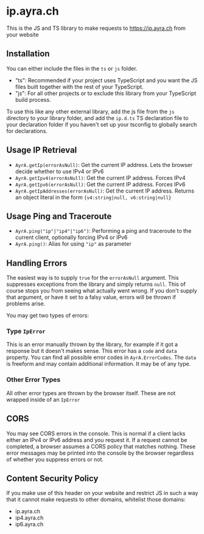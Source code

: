 # ip.ayra.ch

This is the JS and TS library to make requests to https://ip.ayra.ch from your website

## Installation

You can either include the files in the `ts` or `js` folder.
- "ts": Recommended if your project uses TypeScript and you want the JS files built together with the rest of your TypeScript.
- "js": For all other projects or to exclude this library from your TypeScript build process.

To use this like any other external library, add the js file from the `js` directory to your library folder,
and add the `ip.d.ts` TS declaration file to your declaration folder if you haven't set up your tsconfig to globally search for declarations.

## Usage IP Retrieval

- `AyrA.getIp(errorAsNull)`: Get the current IP address. Lets the browser decide whether to use IPv4 or IPv6
- `AyrA.getIpv4(errorAsNull)`: Get the current IP address. Forces IPv4
- `AyrA.getIpv6(errorAsNull)`: Get the current IP address. Forces IPv6
- `AyrA.getIpAddresses(errorAsNull)`: Get the current IP address. Returns an object literal in the form `{v4:string|null, v6:string|null}`

## Usage Ping and Traceroute

- `AyrA.ping("ip"|"ip4"|"ip6")`: Performing a ping and traceroute to the current client, optionally forcing IPv4 or IPv6
- `AyrA.ping()`: Alias for using `"ip"` as parameter

## Handling Errors

The easiest way is to supply `true` for the `errorAsNull` argument.
This suppresses exceptions from the library and simply returns `null`.
This of course stops you from seeing what actually went wrong.
If you don't supply that argument, or have it set to a falsy value, errors will be thrown if problems arise.

You may get two types of errors:

### Type `IpError`

This is an error manually thrown by the library, for example if it got a response but it doesn't makes sense.
This error has a `code` and `data` property.
You can find all possible error codes in `AyrA.ErrorCodes`.
The `data` is freeform and may contain additional information. It may be of any type.

### Other Error Types

All other error types are thrown by the browser itself. These are not wrapped inside of an `IpError`

## CORS

You may see CORS errors in the console. This is normal if a client lacks either an IPv4 or IPv6 address and you request it.
If a request cannot be completed, a browser assumes a CORS policy that matches nothing.
These error messages may be printed into the console by the browser regardless of whether you suppress errors or not.

## Content Security Policy

If you make use of this header on your website and restrict JS in such a way that it cannot make requests to other domains, whitelist those domains:

- ip.ayra.ch
- ip4.ayra.ch
- ip6.ayra.ch
